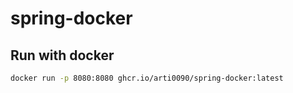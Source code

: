 # spring-docker

Run with docker
---------------

```bash
docker run -p 8080:8080 ghcr.io/arti0090/spring-docker:latest
```
